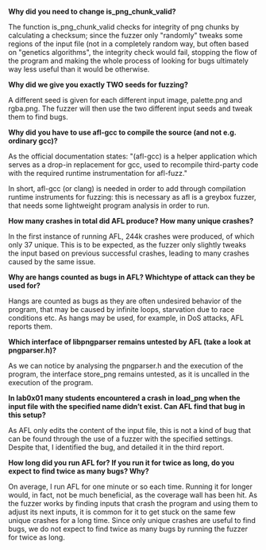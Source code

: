 **Why did you need to change is_png_chunk_valid?**

The function is_png_chunk_valid checks for integrity of png chunks by calculating a checksum; since the fuzzer only "randomly" tweaks some regions of the input file (not in a completely random way, but often based on "genetics algorithms", the integrity check would fail, stopping the flow of the program and making the whole process of looking for bugs ultimately way less useful than it would be otherwise.

**Why did we give you exactly TWO seeds for fuzzing?**

A different seed is given for each different input image, palette.png and rgba.png. The fuzzer will then use the two different input seeds and tweak them to find bugs.

**Why did you have to use afl-gcc to compile the source (and not e.g. ordinary gcc)?**

As the official documentation states:
"(afl-gcc) is a helper application which serves as a drop-in replacement for gcc, used to recompile third-party code with the required runtime instrumentation for afl-fuzz."

In short, afl-gcc (or clang) is needed in order to add through compilation runtime instruments for fuzzing: this is necessary as afl is a greybox fuzzer, that needs some lightweight program analysis in order to run.

**How many crashes in total did AFL produce? How many unique crashes?**

In the first instance of running AFL, 244k crashes were produced, of which only 37 unique. This is to be expected, as the fuzzer only slightly tweaks the input based on previous successful crashes, leading to many crashes caused by the same issue.

**Why are hangs counted as bugs in AFL? Whichtype of attack can they be used for?**

Hangs are counted as bugs as they are often undesired behavior of the program, that may be caused by infinite loops, starvation due to race conditions etc.
As hangs may be used, for example, in DoS attacks, AFL reports them.

**Which interface of libpngparser remains untested by AFL (take a look at pngparser.h)?**

As we can notice by analysing the pngparser.h and the execution of the program, the interface store_png remains untested, as it is uncalled in the execution of the program.

**In lab0x01 many students encountered a crash in load_png when the input file with the specified name didn’t exist. Can AFL find that bug in this setup?**

As AFL only edits the content of the input file, this is not a kind of bug that can be found through the use of a fuzzer with the specified settings. 
Despite that, I identified the bug, and detailed it in the third report.

**How long did you run AFL for? If you run it for twice as long, do you expect to find twice as many bugs? Why?**

On average, I run AFL for one minute or so each time. Running it for longer would, in fact, not be much beneficial, as the coverage wall has been hit.
As the fuzzer works by finding inputs that crash the program and using them to adjust its next inputs, it is common for it to get stuck on the same few unique crashes for a long time.
Since only unique crashes are useful to find bugs, we do not expect to find twice as many bugs by running the fuzzer for twice as long.
